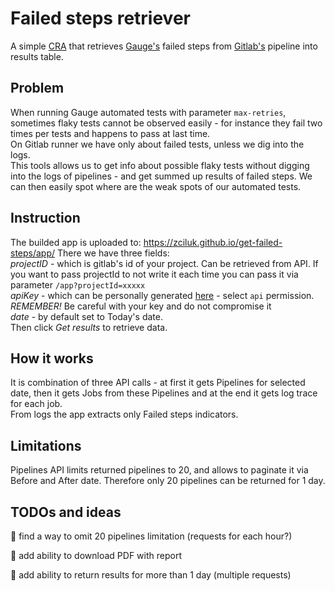 # Failed steps retriever

A simple [CRA](https://github.com/facebook/create-react-appapp) that retrieves [Gauge's](https://gauge.org/) failed steps from [Gitlab's](https://gitlab.com/) pipeline into results table.

## Problem

When running Gauge automated tests with parameter `max-retries`, sometimes flaky tests cannot be observed easily - for instance they fail two times per tests and happens to pass at last time.<br />
On Gitlab runner we have only about failed tests, unless we dig into the logs.<br />
This tools allows us to get info about possible flaky tests without digging into the logs of pipelines - and get summed up results of failed steps. We can then easily spot where are the weak spots of our automated tests.

## Instruction

The builded app is uploaded to: https://zciluk.github.io/get-failed-steps/app/
There we have three fields: <br />
_projectID_ - which is gitlab's id of your project. Can be retrieved from API. If you want to pass projectId to not write it each time you can pass it via parameter `/app?projectId=xxxxx`<br />
_apiKey_ - which can be personally generated [here](https://gitlab.com/profile/personal_access_tokens) - select `api` permission. _REMEMBER!_ Be careful with your key and do not compromise it<br />
_date_ - by default set to Today's date. <br />
Then click _Get results_ to retrieve data.

## How it works

It is combination of three API calls - at first it gets Pipelines for selected date, then it gets Jobs from these Pipelines and at the end it gets log trace for each job. <br />
From logs the app extracts only Failed steps indicators.

## Limitations

Pipelines API limits returned pipelines to 20, and allows to paginate it via Before and After date. Therefore only 20 pipelines can be returned for 1 day.

## TODOs and ideas

🚀 find a way to omit 20 pipelines limitation (requests for each hour?)

🚀 add ability to download PDF with report

🚀 add ability to return results for more than 1 day (multiple requests)
